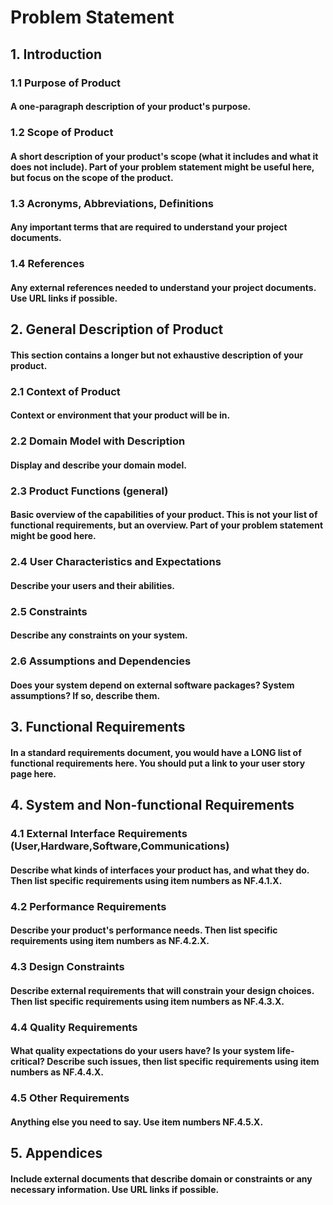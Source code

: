 # Problem Statement

## 1. Introduction

### 1.1 Purpose of Product

#### A one-paragraph description of your product's purpose.

### 1.2 Scope of Product

#### A short description of your product's scope (what it includes and what it does not include). Part of your problem statement might be useful here, but focus on the scope of the product.

### 1.3 Acronyms, Abbreviations, Definitions

#### Any important terms that are required to understand your project documents.

### 1.4 References

#### Any external references needed to understand your project documents. Use URL links if possible.

## 2. General Description of Product

#### This section contains a longer but not exhaustive description of your product.

### 2.1 Context of Product

#### Context or environment that your product will be in.

### 2.2 Domain Model with Description

#### Display and describe your domain model.

### 2.3 Product Functions (general)

#### Basic overview of the capabilities of your product. This is not your list of functional requirements, but an overview. Part of your problem statement might be good here.

### 2.4 User Characteristics and Expectations

#### Describe your users and their abilities.

### 2.5 Constraints

#### Describe any constraints on your system.

### 2.6 Assumptions and Dependencies

#### Does your system depend on external software packages? System assumptions? If so, describe them.

## 3. Functional Requirements

#### In a standard requirements document, you would have a LONG list of functional requirements here. You should put a link to your user story page here.

## 4. System and Non-functional Requirements

### 4.1 External Interface Requirements (User,Hardware,Software,Communications)

#### Describe what kinds of interfaces your product has, and what they do. Then list specific requirements using item numbers as NF.4.1.X.

### 4.2 Performance Requirements

#### Describe your product's performance needs. Then list specific requirements using item numbers as NF.4.2.X.

### 4.3 Design Constraints

#### Describe external requirements that will constrain your design choices. Then list specific requirements using item numbers as NF.4.3.X.

### 4.4 Quality Requirements

#### What quality expectations do your users have? Is your system life-critical? Describe such issues, then list specific requirements using item numbers as NF.4.4.X.

### 4.5 Other Requirements

#### Anything else you need to say. Use item numbers NF.4.5.X.

## 5. Appendices

#### Include external documents that describe domain or constraints or any necessary information. Use URL links if possible.
